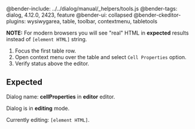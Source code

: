 @bender-include: ../../dialog/manual/_helpers/tools.js
@bender-tags: dialog, 4.12.0, 2423, feature
@bender-ui: collapsed
@bender-ckeditor-plugins: wysiwygarea, table, toolbar, contextmenu, tabletools

**NOTE:** For modern browsers you will see "real" HTML in **expected** results instead of `[element HTML]` string.

1. Focus the first table row.
1. Open context menu over the table and select `Cell Properties` option.
2. Verify status above the editor.

## Expected

Dialog name: **cellProperties** in **editor** editor.

Dialog is in **editing** mode.

Currently editing: `[element HTML]`.
